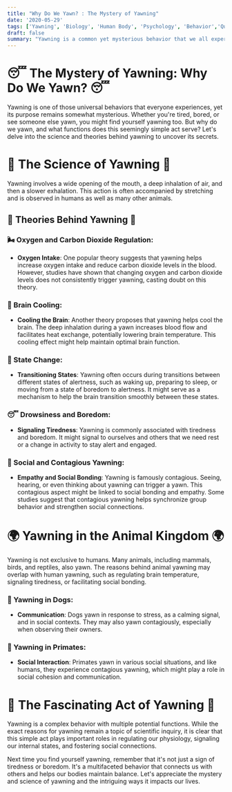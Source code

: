 ```yaml
---
title: "Why Do We Yawn? : The Mystery of Yawning"
date: '2020-05-29'
tags: ['Yawning', 'Biology', 'Human Body', 'Psychology', 'Behavior','Questions']
draft: false
summary: "Yawning is a common yet mysterious behavior that we all experience. In this blog post, we explore the various theories behind why we yawn and the possible functions this seemingly simple act serves."
---
```


# 😴 The Mystery of Yawning: Why Do We Yawn? 😴

Yawning is one of those universal behaviors that everyone experiences, yet its purpose remains somewhat mysterious. Whether you're tired, bored, or see someone else yawn, you might find yourself yawning too. But why do we yawn, and what functions does this seemingly simple act serve? Let's delve into the science and theories behind yawning to uncover its secrets.

# 🔬 The Science of Yawning 🔬

Yawning involves a wide opening of the mouth, a deep inhalation of air, and then a slower exhalation. This action is often accompanied by stretching and is observed in humans as well as many other animals.

## 🧠 Theories Behind Yawning 🧠

### 🌬️ Oxygen and Carbon Dioxide Regulation:
- **Oxygen Intake**: One popular theory suggests that yawning helps increase oxygen intake and reduce carbon dioxide levels in the blood. However, studies have shown that changing oxygen and carbon dioxide levels does not consistently trigger yawning, casting doubt on this theory.

### 🧠 Brain Cooling:
- **Cooling the Brain**: Another theory proposes that yawning helps cool the brain. The deep inhalation during a yawn increases blood flow and facilitates heat exchange, potentially lowering brain temperature. This cooling effect might help maintain optimal brain function.

### 🔄 State Change:
- **Transitioning States**: Yawning often occurs during transitions between different states of alertness, such as waking up, preparing to sleep, or moving from a state of boredom to alertness. It might serve as a mechanism to help the brain transition smoothly between these states.

### 😴 Drowsiness and Boredom:
- **Signaling Tiredness**: Yawning is commonly associated with tiredness and boredom. It might signal to ourselves and others that we need rest or a change in activity to stay alert and engaged.

### 🤝 Social and Contagious Yawning:
- **Empathy and Social Bonding**: Yawning is famously contagious. Seeing, hearing, or even thinking about yawning can trigger a yawn. This contagious aspect might be linked to social bonding and empathy. Some studies suggest that contagious yawning helps synchronize group behavior and strengthen social connections.

# 🌍 Yawning in the Animal Kingdom 🌍

Yawning is not exclusive to humans. Many animals, including mammals, birds, and reptiles, also yawn. The reasons behind animal yawning may overlap with human yawning, such as regulating brain temperature, signaling tiredness, or facilitating social bonding.

### 🐶 Yawning in Dogs:
- **Communication**: Dogs yawn in response to stress, as a calming signal, and in social contexts. They may also yawn contagiously, especially when observing their owners.

### 🐒 Yawning in Primates:
- **Social Interaction**: Primates yawn in various social situations, and like humans, they experience contagious yawning, which might play a role in social cohesion and communication.

# 🌟 The Fascinating Act of Yawning 🌟

Yawning is a complex behavior with multiple potential functions. While the exact reasons for yawning remain a topic of scientific inquiry, it is clear that this simple act plays important roles in regulating our physiology, signaling our internal states, and fostering social connections.

Next time you find yourself yawning, remember that it's not just a sign of tiredness or boredom. It's a multifaceted behavior that connects us with others and helps our bodies maintain balance. Let's appreciate the mystery and science of yawning and the intriguing ways it impacts our lives.
